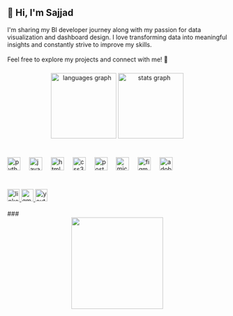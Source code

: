 <h2 align="left">👋 Hi, I'm Sajjad</h2>

<p align="left">I'm sharing my BI developer journey along with my passion for data visualization and dashboard design. I love transforming data into meaningful insights and constantly strive to improve my skills.<br><br>Feel free to explore my projects and connect with me! 🚀</p>

###

<div align="center">
  <img src="https://github-readme-stats.vercel.app/api/top-langs?username=Dashboard-Design&locale=en&hide_title=false&layout=compact&card_width=320&langs_count=6&theme=vue&hide_border=false" height="150" alt="languages graph"  />
  <img src="https://github-readme-stats.vercel.app/api?username=Dashboard-Design&hide_title=false&hide_rank=false&show_icons=true&include_all_commits=true&count_private=true&disable_animations=false&theme=vue&locale=en&hide_border=false" height="150" alt="stats graph"  />
</div>

<br clear="both">

###

<div align="left">
  <img src="https://cdn.jsdelivr.net/gh/devicons/devicon/icons/python/python-original.svg" height="30" alt="python logo"  />
  <img width="12" />
  <img src="https://cdn.jsdelivr.net/gh/devicons/devicon/icons/javascript/javascript-original.svg" height="30" alt="javascript logo"  />
  <img width="12" />
  <img src="https://cdn.jsdelivr.net/gh/devicons/devicon/icons/html5/html5-original.svg" height="30" alt="html5 logo"  />
  <img width="12" />
  <img src="https://cdn.jsdelivr.net/gh/devicons/devicon/icons/css3/css3-original.svg" height="30" alt="css3 logo"  />
  <img width="12" />
  <img src="https://cdn.jsdelivr.net/gh/devicons/devicon/icons/postgresql/postgresql-original.svg" height="30" alt="postgresql logo"  />
  <img width="12" />
  <img src="https://cdn.jsdelivr.net/gh/devicons/devicon/icons/microsoftsqlserver/microsoftsqlserver-plain.svg" height="30" alt="microsoftsqlserver logo"  />
  <img width="12" />
  <img src="https://skillicons.dev/icons?i=figma" height="30" alt="figma logo"  />
  <img width="12" />
  <img src="https://skillicons.dev/icons?i=ai" height="30" alt="adobeillustrator logo"  />
</div>

###
<br clear="both">

<div align="left">
  <a href="https://www.linkedin.com/in/sajjadahmadi/" target="_blank">
    <img src="https://img.shields.io/static/v1?message=LinkedIn&logo=linkedin&label=&color=0077B5&logoColor=white&labelColor=&style=for-the-badge" height="28" alt="linkedin logo"  />
  </a>
  <a href="malito:sajadahmadi727@gmail.com" target="_blank">
    <img src="https://img.shields.io/static/v1?message=Gmail&logo=gmail&label=&color=D14836&logoColor=white&labelColor=&style=for-the-badge" height="28" alt="gmail logo"  />
  </a>
  <a href="https://www.youtube.com/@BI_plus_plus" target="_blank">
    <img src="https://img.shields.io/static/v1?message=Youtube&logo=youtube&label=&color=FF0000&logoColor=white&labelColor=&style=for-the-badge" height="28" alt="youtube logo"  />
  </a>
</div>

<br clear="both">
###

<br clear="both">

<div align="center">
  <img height="210" src="https://media4.giphy.com/media/v1.Y2lkPTc5MGI3NjExeTNpYjkxcHJqY21xbm5ta2ducG5iZWFvaHprcnJhZW9lbnBoOWtvMCZlcD12MV9pbnRlcm5hbF9naWZfYnlfaWQmY3Q9Zw/Dh5q0sShxgp13DwrvG/giphy.gif"  />
</div>

###
